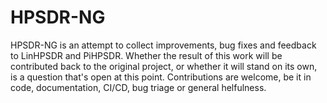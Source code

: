 # HPSDR-NG

HPSDR-NG is an attempt to collect improvements, bug fixes and feedback to LinHPSDR and PiHPSDR. Whether the result of this work will be contributed back to the original project, or whether it will stand on its own, is a question that's open at this point. Contributions are welcome, be it in code, documentation, CI/CD, bug triage or general helfulness.
